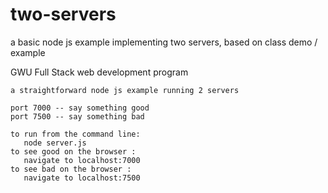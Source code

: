 # two-servers
a basic node js example implementing two servers, based on class demo / example

GWU Full Stack web development program

    a straightforward node js example running 2 servers

    port 7000 -- say something good
    port 7500 -- say something bad

    to run from the command line:
       node server.js
    to see good on the browser : 
       navigate to localhost:7000
    to see bad on the browser : 
       navigate to localhost:7500
